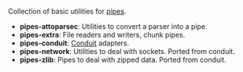 Collection of basic utilities for [pipes][1].

 * **pipes-attoparsec**: Utilities to convert a parser into a pipe.
 * **pipes-extra**: File readers and writers, chunk pipes.
 * **pipes-conduit**: [Conduit][2] adapters.
 * **pipes-network**: Utilities to deal with sockets. Ported from conduit.
 * **pipes-zlib**: Pipes to deal with zipped data. Ported from conduit.

 [1]: https://github.com/pcapriotti/Haskell-Pipes-Library
 [2]: http://hackage.haskell.org/package/conduit
